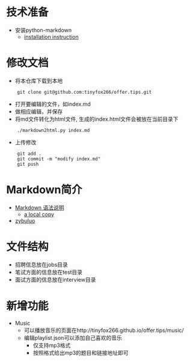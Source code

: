 # 技术准备
* 安装python-markdown
    * [installation instruction](http://pythonhosted.org/Markdown/install.html)
    
# 修改文档
* 将本仓库下载到本地
``` 
    git clone git@github.com:tinyfox266/offer.tips.git 
```
* 打开要编辑的文件，如index.md
* 做相应编辑，并保存
* 将md文件转化为html文件, 
  生成的index.html文件会被放在当前目录下
```
    ./markdown2html.py index.md
```    
* 上传修改
``` 
    git add .
    git commit -m "modify index.md"
    git push
```

# Markdown简介
* [Markdown 语法说明](http://www.appinn.com/markdown/)
    * [a local copy](http://ssg.ustcsz.edu.cn/~zzp/tech/markdown/tutorial.html)
* [zybuluo](https://www.zybuluo.com/mdeditor)

# 文件结构
* 招聘信息放在jobs目录
* 笔试方面的信息放在test目录
* 面试方面的信息放在interview目录

# 新增功能
* Music
    * 可以播放音乐的页面在http://tinyfox266.github.io/offer.tips/music/
    * 编辑playlist.json可以添加自己喜欢的音乐
        * 仅支持mp3格式
        * 按照格式给出mp3的题目和链接地址即可
